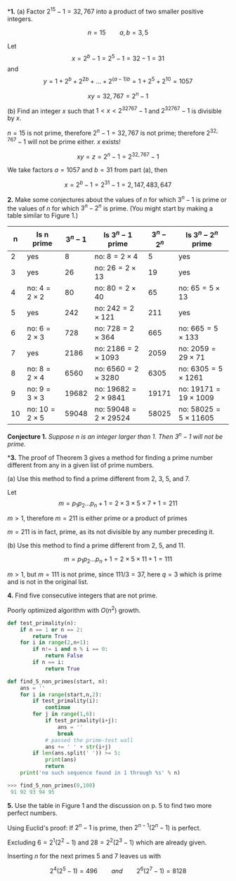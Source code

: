 ***1.** (a) Factor $2^{15}-1=32,767$ into a product of two smaller positive integers.


$$n = 15\qquad  a, b = 3, 5 $$

Let
$$x=2^b-1 = 2^{5}-1 = 32 - 1 = 31$$
and
$$y = 1 + 2^b + 2^{2b} +...+2^{(a-1)b} = 1 + 2^5 + 2^{10} = 1057$$

$$ xy = 32,767 = 2^n - 1$$

(b) Find an integer $x$ such that $1 < x < 2^{32767} − 1$ and $2^{32767} − 1$ is divisible by $x$.

$n=15$ is not prime, therefore $2^n-1=32,767$ is not prime; therefore $2^{32,767} -1$ will not be prime either. $x$ exists!

$$xy = z = 2^n-1 = 2^{32,767} - 1$$

We take factors $a=1057$ and $b=31$ from part (a), then

$$x = 2^b - 1 = 2^{31} - 1 = 2,147,483,647 $$


**2.** Make some conjectures about the values of $n$ for which $3^n − 1$ is prime or the values of $n$ for which $3^n − 2^n$ is prime. (You might start by making a table similar to Figure 1.)

| n   | Is n prime           | $3^n - 1$ | Is $3^n - 1$ prime          | $3^n - 2^n$ | Is $3^n - 2^n$ prime        |
| --- | -------------------- | --------- | --------------------------- | ----------- | --------------------------- |
| 2   | yes                  | 8         | no: $8= 2 \times 4$         | 5           | yes                         |
| 3   | yes                  | 26        | no: $26= 2 \times 13$       | 19          | yes                         |
| 4   | no: $4= 2 \times 2$  | 80        | no: $80= 2 \times 40$       | 65          | no: $65= 5 \times 13$       |
| 5   | yes                  | 242       | no: $242= 2 \times 121$     | 211         | yes                         |
| 6   | no: $6= 2 \times 3$  | 728       | no: $728= 2 \times 364$     | 665         | no: $665= 5 \times 133$     |
| 7   | yes                  | 2186      | no: $2186= 2 \times 1093$   | 2059        | no: $2059= 29 \times 71$    |
| 8   | no: $8= 2 \times 4$  | 6560      | no: $6560= 2 \times 3280$   | 6305        | no: $6305= 5 \times 1261$   |
| 9   | no: $9= 3 \times 3$  | 19682     | no: $19682= 2 \times 9841$  | 19171       | no: $19171= 19 \times 1009$ |
| 10  | no: $10= 2 \times 5$ | 59048     | no: $59048= 2 \times 29524$ | 58025       | no: $58025= 5 \times 11605$ |


**Conjecture 1.** *Suppose $n$ is an integer larger than 1. Then $3^n -1$ will not be prime.*

***3.** The proof of Theorem 3 gives a method for finding a prime number different
from any in a given list of prime numbers.

(a) Use this method to find a prime different from 2, 3, 5, and 7.

Let 
$$m = p_1p_2...p_n+1=2\times3\times5\times7 + 1 = 211$$

$m>1$, therefore $m=211$ is either prime or a product of primes

$m=211$ is in fact, prime, as its not divisible by any number preceding it.

(b) Use this method to find a prime different from 2, 5, and 11.

$$m = p_1p_2...p_n+1=2\times5\times11+ 1 = 111$$

$m>1$, but $m=111$ is not prime, since $111/3=37$, here $q=3$ which is prime and is not in the original list.

**4.** Find five consecutive integers that are not prime.

Poorly optimized algorithm with $O(n^2)$ growth.

```python
def test_primality(n):
    if n == 1 or n == 2:
        return True
    for i in range(2,n+1):
        if n!= i and n % i == 0:
            return False
        if n == i:
            return True

def find_5_non_primes(start, n):
    ans = ''
    for i in range(start,n,2):
        if test_primality(i):
            continue
        for j in range(1,6):
            if test_primality(i+j):
                ans = ''
                break
            # passed the prime-test wall
            ans += ' ' + str(i+j)
        if len(ans.split(' ')) >= 5:
            print(ans)
            return
    print('no such sequence found in 1 through %s' % n)
```

```python
>>> find_5_non_primes(0,100)
 91 92 93 94 95
```

**5.** Use the table in Figure 1 and the discussion on p. 5 to find two more perfect
numbers.

Using Euclid's proof: If $2^n - 1$ is prime, then $2^{n-1}(2^n-1)$ is perfect.

Excluding $6=2^1(2^2-1)$ and $28=2^2(2^3-1)$ which are already given.

Inserting $n$ for the next primes 5 and 7 leaves us with

$$2^4(2^5-1)=496\qquad and \qquad 2^6(2^7-1)=8128$$
